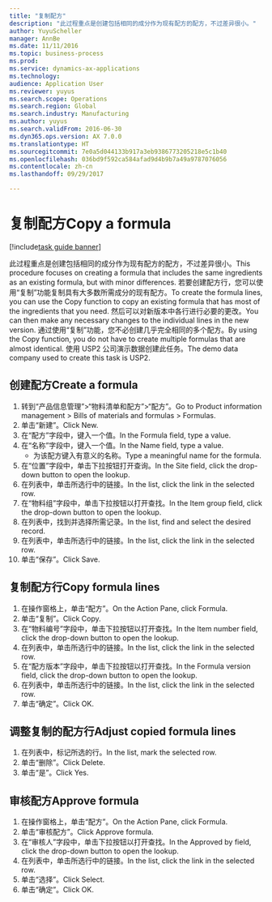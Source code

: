 ```yaml
--- 
title: "复制配方"
description: "此过程重点是创建包括相同的成分作为现有配方的配方，不过差异很小。"
author: YuyuScheller
manager: AnnBe
ms.date: 11/11/2016
ms.topic: business-process
ms.prod: 
ms.service: dynamics-ax-applications
ms.technology: 
audience: Application User
ms.reviewer: yuyus
ms.search.scope: Operations
ms.search.region: Global
ms.search.industry: Manufacturing
ms.author: yuyus
ms.search.validFrom: 2016-06-30
ms.dyn365.ops.version: AX 7.0.0
ms.translationtype: HT
ms.sourcegitcommit: 7e0a5d044133b917a3eb9386773205218e5c1b40
ms.openlocfilehash: 036bd9f592ca584afad9d4b9b7a49a9787076056
ms.contentlocale: zh-cn
ms.lasthandoff: 09/29/2017

---
```

# <a name="copy-a-formula"></a><span data-ttu-id="405fe-103">复制配方</span><span class="sxs-lookup"><span data-stu-id="405fe-103">Copy a formula</span></span>

[!include[task guide banner](../../includes/task-guide-banner.md)]

<span data-ttu-id="405fe-104">此过程重点是创建包括相同的成分作为现有配方的配方，不过差异很小。</span><span class="sxs-lookup"><span data-stu-id="405fe-104">This procedure focuses on creating a formula that includes the same ingredients as an existing formula, but with minor differences.</span></span> <span data-ttu-id="405fe-105">若要创建配方行，您可以使用“复制”功能复制具有大多数所需成分的现有配方。</span><span class="sxs-lookup"><span data-stu-id="405fe-105">To create the formula lines, you can use the Copy function to copy an existing formula that has most of the ingredients that you need.</span></span> <span data-ttu-id="405fe-106">然后可以对新版本中各行进行必要的更改。</span><span class="sxs-lookup"><span data-stu-id="405fe-106">You can then make any necessary changes to the individual lines in the new version.</span></span> <span data-ttu-id="405fe-107">通过使用“复制”功能，您不必创建几乎完全相同的多个配方。</span><span class="sxs-lookup"><span data-stu-id="405fe-107">By using the Copy function, you do not have to create multiple formulas that are almost identical.</span></span> <span data-ttu-id="405fe-108">使用 USP2 公司演示数据创建此任务。</span><span class="sxs-lookup"><span data-stu-id="405fe-108">The demo data company used to create this task is USP2.</span></span>


## <a name="create-a-formula"></a><span data-ttu-id="405fe-109">创建配方</span><span class="sxs-lookup"><span data-stu-id="405fe-109">Create a formula</span></span>
1. <span data-ttu-id="405fe-110">转到“产品信息管理”>“物料清单和配方”>“配方”。</span><span class="sxs-lookup"><span data-stu-id="405fe-110">Go to Product information management > Bills of materials and formulas > Formulas.</span></span>
2. <span data-ttu-id="405fe-111">单击“新建”。</span><span class="sxs-lookup"><span data-stu-id="405fe-111">Click New.</span></span>
3. <span data-ttu-id="405fe-112">在“配方”字段中，键入一个值。</span><span class="sxs-lookup"><span data-stu-id="405fe-112">In the Formula field, type a value.</span></span>
4. <span data-ttu-id="405fe-113">在“名称”字段中，键入一个值。</span><span class="sxs-lookup"><span data-stu-id="405fe-113">In the Name field, type a value.</span></span>
    * <span data-ttu-id="405fe-114">为该配方键入有意义的名称。</span><span class="sxs-lookup"><span data-stu-id="405fe-114">Type a meaningful name for the formula.</span></span>  
5. <span data-ttu-id="405fe-115">在“位置”字段中，单击下拉按钮打开查询。</span><span class="sxs-lookup"><span data-stu-id="405fe-115">In the Site field, click the drop-down button to open the lookup.</span></span>
6. <span data-ttu-id="405fe-116">在列表中，单击所选行中的链接。</span><span class="sxs-lookup"><span data-stu-id="405fe-116">In the list, click the link in the selected row.</span></span>
7. <span data-ttu-id="405fe-117">在“物料组”字段中，单击下拉按钮以打开查找。</span><span class="sxs-lookup"><span data-stu-id="405fe-117">In the Item group field, click the drop-down button to open the lookup.</span></span>
8. <span data-ttu-id="405fe-118">在列表中，找到并选择所需记录。</span><span class="sxs-lookup"><span data-stu-id="405fe-118">In the list, find and select the desired record.</span></span>
9. <span data-ttu-id="405fe-119">在列表中，单击所选行中的链接。</span><span class="sxs-lookup"><span data-stu-id="405fe-119">In the list, click the link in the selected row.</span></span>
10. <span data-ttu-id="405fe-120">单击“保存”。</span><span class="sxs-lookup"><span data-stu-id="405fe-120">Click Save.</span></span>

## <a name="copy-formula-lines"></a><span data-ttu-id="405fe-121">复制配方行</span><span class="sxs-lookup"><span data-stu-id="405fe-121">Copy formula lines</span></span>
1. <span data-ttu-id="405fe-122">在操作窗格上，单击“配方”。</span><span class="sxs-lookup"><span data-stu-id="405fe-122">On the Action Pane, click Formula.</span></span>
2. <span data-ttu-id="405fe-123">单击“复制”。</span><span class="sxs-lookup"><span data-stu-id="405fe-123">Click Copy.</span></span>
3. <span data-ttu-id="405fe-124">在“物料编号”字段中，单击下拉按钮以打开查找。</span><span class="sxs-lookup"><span data-stu-id="405fe-124">In the Item number field, click the drop-down button to open the lookup.</span></span>
4. <span data-ttu-id="405fe-125">在列表中，单击所选行中的链接。</span><span class="sxs-lookup"><span data-stu-id="405fe-125">In the list, click the link in the selected row.</span></span>
5. <span data-ttu-id="405fe-126">在“配方版本”字段中，单击下拉按钮以打开查找。</span><span class="sxs-lookup"><span data-stu-id="405fe-126">In the Formula version field, click the drop-down button to open the lookup.</span></span>
6. <span data-ttu-id="405fe-127">在列表中，单击所选行中的链接。</span><span class="sxs-lookup"><span data-stu-id="405fe-127">In the list, click the link in the selected row.</span></span>
7. <span data-ttu-id="405fe-128">单击“确定”。</span><span class="sxs-lookup"><span data-stu-id="405fe-128">Click OK.</span></span>

## <a name="adjust-copied-formula-lines"></a><span data-ttu-id="405fe-129">调整复制的配方行</span><span class="sxs-lookup"><span data-stu-id="405fe-129">Adjust copied formula lines</span></span>
1. <span data-ttu-id="405fe-130">在列表中，标记所选的行。</span><span class="sxs-lookup"><span data-stu-id="405fe-130">In the list, mark the selected row.</span></span>
2. <span data-ttu-id="405fe-131">单击“删除”。</span><span class="sxs-lookup"><span data-stu-id="405fe-131">Click Delete.</span></span>
3. <span data-ttu-id="405fe-132">单击“是”。</span><span class="sxs-lookup"><span data-stu-id="405fe-132">Click Yes.</span></span>

## <a name="approve-formula"></a><span data-ttu-id="405fe-133">审核配方</span><span class="sxs-lookup"><span data-stu-id="405fe-133">Approve formula</span></span>
1. <span data-ttu-id="405fe-134">在操作窗格上，单击“配方”。</span><span class="sxs-lookup"><span data-stu-id="405fe-134">On the Action Pane, click Formula.</span></span>
2. <span data-ttu-id="405fe-135">单击“审核配方”。</span><span class="sxs-lookup"><span data-stu-id="405fe-135">Click Approve formula.</span></span>
3. <span data-ttu-id="405fe-136">在“审核人”字段中，单击下拉按钮以打开查找。</span><span class="sxs-lookup"><span data-stu-id="405fe-136">In the Approved by field, click the drop-down button to open the lookup.</span></span>
4. <span data-ttu-id="405fe-137">在列表中，单击所选行中的链接。</span><span class="sxs-lookup"><span data-stu-id="405fe-137">In the list, click the link in the selected row.</span></span>
5. <span data-ttu-id="405fe-138">单击“选择”。</span><span class="sxs-lookup"><span data-stu-id="405fe-138">Click Select.</span></span>
6. <span data-ttu-id="405fe-139">单击“确定”。</span><span class="sxs-lookup"><span data-stu-id="405fe-139">Click OK.</span></span>


